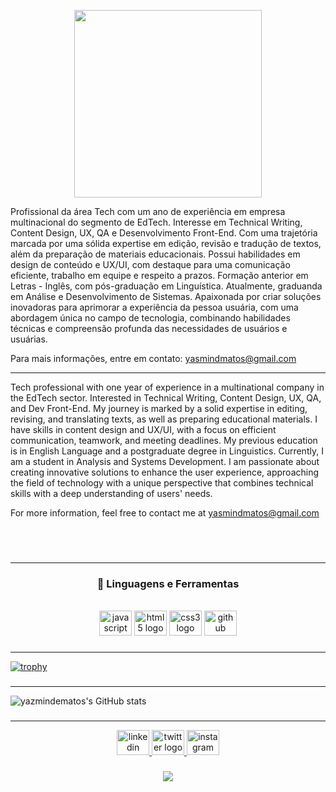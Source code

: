 <div align="center">
<p>
  <img height="300" src="https://user-images.githubusercontent.com/98225965/195967757-d5704a01-f4d7-4bde-910e-89615f273504.png"  />
</p>
</div>
Profissional da área Tech com um ano de experiência em empresa multinacional do segmento de EdTech. Interesse em Technical Writing, Content Design, UX, QA e Desenvolvimento Front-End. 
Com uma trajetória marcada por uma sólida expertise em edição, revisão e tradução de textos, além da preparação de materiais educacionais. Possui habilidades em design de conteúdo e UX/UI, com destaque para uma comunicação eficiente, trabalho em equipe e respeito a prazos.
Formação anterior em Letras - Inglês, com pós-graduação em Linguística. Atualmente, graduanda em Análise e Desenvolvimento de Sistemas. Apaixonada por criar soluções inovadoras para aprimorar a experiência da pessoa usuária, com uma abordagem única no campo de tecnologia, combinando habilidades técnicas e compreensão profunda das necessidades de usuários e usuárias.

Para mais informações, entre em contato: yasmindmatos@gmail.com

<hr>

Tech professional with one year of experience in a multinational company in the EdTech sector. Interested in Technical Writing, Content Design, UX, QA, and Dev Front-End.
My journey is marked by a solid expertise in editing, revising, and translating texts, as well as preparing educational materials. I have skills in content design and UX/UI, with a focus on efficient communication, teamwork, and meeting deadlines.
My previous education is in English Language and a postgraduate degree in Linguistics. Currently, I am a student in Analysis and Systems Development. I am passionate about creating innovative solutions to enhance the user experience, approaching the field of technology with a unique perspective that combines technical skills with a deep understanding of users' needs.

For more information, feel free to contact me at yasmindmatos@gmail.com

<br>
<br>
</p>

###

<hr>
<h3 align="center"> 💼 Linguagens e Ferramentas</h3>
<br>

<div align="center">
  <img src="https://cdn.jsdelivr.net/gh/devicons/devicon/icons/javascript/javascript-original.svg" height="40" width="52" alt="javascript logo"  />
  <img src="https://cdn.jsdelivr.net/gh/devicons/devicon/icons/html5/html5-original.svg" height="40" width="52" alt="html5 logo"  />
  <img src="https://cdn.jsdelivr.net/gh/devicons/devicon/icons/css3/css3-original.svg" height="40" width="52" alt="css3 logo"  />
  <img src="https://cdn.jsdelivr.net/gh/devicons/devicon/icons/github/github-original.svg" height="40" width="52" alt="github logo"  />
</div>

###


<hr>

[![trophy](https://github-profile-trophy.vercel.app/?username=yasmindematos&theme=onedark)](https://github.com/yasmindematos/github-profile-trophy)


###


<hr>


![yazmindematos's GitHub stats](https://github-readme-stats.vercel.app/api?username=yasmindematos&show_icons=true&theme=synthwave)


###


<hr>
<div align="center">
  <a href="https://www.linkedin.com/in/yasmindematos/" target="_blank">
    <img src="https://raw.githubusercontent.com/maurodesouza/profile-readme-generator/master/src/assets/icons/social/linkedin/default.svg" width="52" height="40" alt="linkedin logo"  />
  </a>
  <a href="https://twitter.com/yazmatoz" target="_blank">
    <img src="https://raw.githubusercontent.com/maurodesouza/profile-readme-generator/master/src/assets/icons/social/twitter/default.svg" width="52" height="40" alt="twitter logo"  />
  </a>
  <a href="https://instagram.com/yazmatoz" target="_blank">
    <img src="https://raw.githubusercontent.com/maurodesouza/profile-readme-generator/master/src/assets/icons/social/instagram/default.svg" width="52" height="40" alt="instagram logo"  />
  </a>
</div>

###

<div align="center">
  <img src="https://profile-counter.glitch.me/yasmindematos/count.svg?"  />
</div>

###
